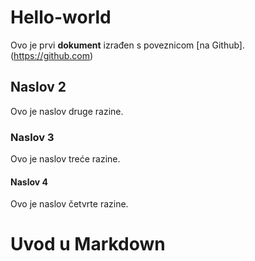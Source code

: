 # Hello-world
Ovo je prvi **dokument** izrađen s poveznicom [na Github]. (https://github.com)

## Naslov 2
Ovo je naslov druge razine.

### Naslov 3 
Ovo je naslov treće razine.

#### Naslov 4
Ovo je naslov četvrte razine.

# Uvod u Markdown
